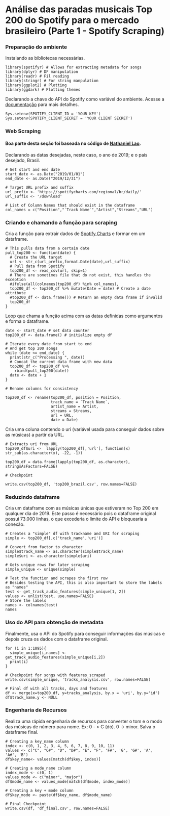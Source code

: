 # Análise das paradas musicais Top 200 do Spotify para o mercado brasileiro (Parte 1 - Spotify Scraping)

### Preparação do ambiente

Instalando as bibliotecas necessárias.

```{r libraries}
library(spotifyr) # Allows for extracting metadata for songs
library(dplyr) # DF manipulation
library(readr) # Fil reading
library(stringr) # For string manpulation
library(ggplot2) # Plotting
library(ggdark) # Plotting themes
```

Declarando a chave do API do Spotify como variável do ambiente. Acesse a [documentação](https://cran.r-project.org/web/packages/spotifyr/readme/README.html) para mais detalhes.

```{r Spotify API, eval=FALSE}
Sys.setenv(SPOTIFY_CLIENT_ID = 'YOUR KEY')
Sys.setenv(SPOTIFY_CLIENT_SECRET = 'YOUR CLIENT SECRET')
```

### Web Scraping

#### Boa parte desta seção foi baseada no código de [Nathaniel Lao](http://natelao.com/SpotifyAnalysis/SpotifyAnalysis.html).

Declarando as datas desejadas, neste caso, o ano de 2019; e o país desejado, Brasil.

```{r setting_dates, eval=FALSE}
# Get start and end date
start_date <- as.Date("2019/01/01")
end_date <- as.Date("2019/12/31")

# Target URL prefix and suffix
url_prefix <- 'https://spotifycharts.com/regional/br/daily/'
url_suffix <- '/download'

# List of Column Names that should exist in the dataframe
col_names = c("Position","`Track Name`","Artist","Streams","URL")
```

### Criando e chamando a função para scraping

Cria a função para extrair dados de [Spotify Charts](https://spotifycharts.com/) e formar em um dataframe.

```{r extraction_function,eval=FALSE}
# This pulls data from a certain date
pull_top200 <- function(date) {
  # Create the URL target
  url <- str_c(url_prefix,format.Date(date),url_suffix)
  # Pull data from Spotify
  top200_df <- read_csv(url, skip=1)
  # There are sometimes file that do not exist, this handles the exception
  #ifelse(all(colnames(top200_df) %in% col_names),
  top200_df <- top200_df %>% mutate(Date = date) # Create a date attribute
  #top200_df <- data.frame()) # Return an empty data frame if invalid
  top200_df
}
```

Loop que chama a função acima com as datas definidas como argumentos e forma o dataframe.

``` {r apply_function, eval=FALSE}
date <- start_date # set data counter
top200_df <- data.frame() # initialize empty df

# Iterate every date from start to end
# And get top 200 songs
while (date <= end_date) {
  print(str_c("Processing ", date))
  # Concat the current data frame with new data
  top200_df <- top200_df %>%
    rbind(pull_top200(date))
  date <- date + 1
}

# Rename columns for consistency

top200_df <- rename(top200_df, position = Position,
                    track_name = `Track Name`,
                    artist_name = Artist,
                    streams = Streams,
                    url = URL,
                    date = Date)
```

Cria uma coluna contendo o uri (variável usada para conseguir dados sobre as músicas) a partir da URL.

``` {r manipulation_checkpoint, eval=FALSE}
# Extracts uri from URL
top200_df$uri <-  lapply(top200_df[,'url'], function(x) str_sub(as.character(x), -22, -1))

top200_df = data.frame(lapply(top200_df, as.character), stringsAsFactors=FALSE)

# Checkpoint

write.csv(top200_df, 'top200_brazil.csv', row.names=FALSE)
```

### Reduzindo dataframe

Cria um dataframe com as músicas únicas que estiveram no Top 200 em qualquer dia de 2019.
Este passo é necessário pois o dataframe original possui 73.000 linhas, o que excederia o limite do API e bloquearia a conexão.

``` {r api_in_action, eval=FALSE}
# Creates a "simple" df with trackname and URI for scraping 
simple <- top200_df[,c('track_name','uri')]

# Convert from factor to character
simple$track_name <- as.character(simple$track_name)
simple$uri <- as.character(simple$uri)

# Gets unique rows for later scraping
simple_unique <- unique(simple)

# Test the function and scrapes the first row
# Besides testing the API, this is also important to store the labels as "names"
test <- get_track_audio_features(simple_unique[1, 2])
values <- unlist(test, use.names=FALSE)
# Store the labels
names <- colnames(test)
names
```

### Uso do API para obtenção de metadata

Finalmente, usa o API do Spotify para conseguir informações das músicas e depois cruza os dados com o dataframe original.

```{r scrape_time, eval=FALSE}
for (i in 1:1095){
  simple_unique[i,names] <- get_track_audio_features(simple_unique[i,2])
  print(i)
}

# Checkpoint for songs with features scraped
write.csv(simple_unique, 'tracks_analysis.csv', row.names=FALSE)

# Final df with all tracks, days and features
df <- merge(x=top200_df, y=tracks_analysis, by.x = 'uri', by.y='id')
df$track_name.y <- NULL
```

### Engenharia de Recursos

Realiza uma rápida engenharia de recursos para converter o tom e o modo das músicas de número para nome. 
Ex: 0 - > C (dó).
0 -> minor.
Salva o dataframe final.

``` {r feature_engineering, eval=FALSE}
# Creating a key_name column
index <- c(0, 1, 2, 3, 4, 5, 6, 7, 8, 9, 10, 11)
values <- c("C", "C#", "D", "D#", "E", "F", 'F#', 'G', 'G#', 'A', 'A#', 'B')
df$key_name<- values[match(df$key, index)]

# Creating a mode_name column
index_mode <- c(0, 1)
values_mode <- c("minor", "major")
df$mode_name <- values_mode[match(df$mode, index_mode)]

# Creating a key + mode column
df$key_mode <- paste(df$key_name, df$mode_name)

# Final Checkpoint
write.csv(df, 'df_final.csv', row.names=FALSE)
```
